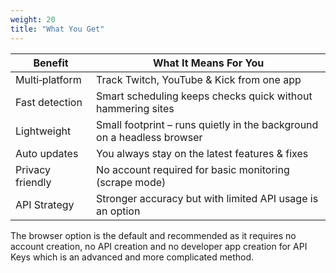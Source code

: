 ```yaml
---
weight: 20
title: "What You Get"
---
```


| Benefit | What It Means For You |
|---------|-----------------------|
| Multi‑platform | Track Twitch, YouTube & Kick from one app |
| Fast detection | Smart scheduling keeps checks quick without hammering sites |
| Lightweight | Small footprint – runs quietly in the background on a headless browser |
| Auto updates | You always stay on the latest features & fixes |
| Privacy friendly | No account required for basic monitoring (scrape mode) |
| API Strategy | Stronger accuracy but with limited API usage is an option |

The browser option is the default and recommended as it requires no account creation, no API creation and no developer app creation for API Keys which is an advanced and more complicated method.
